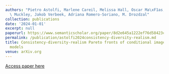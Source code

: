 ```yaml
---
authors: "Pietro Astolfi, Marlene Careil, Melissa Hall, Oscar Ma\xF1as, Matthew J.\
  \ Muckley, Jakob Verbeek, Adriana Romero-Soriano, M. Drozdzal"
collection: publications
date: '2024-01-01'
excerpt: null
paperurl: https://www.semanticscholar.org/paper/8d2e645a1222ef76d58423c3be1f3c6ba732c7ee
permalink: /publication/astolfi2024consistency-diversity-realism.md
title: Consistency-diversity-realism Pareto fronts of conditional image generative
  models
venue: arXiv.org
---
```


[Access paper here](https://www.semanticscholar.org/paper/8d2e645a1222ef76d58423c3be1f3c6ba732c7ee)
